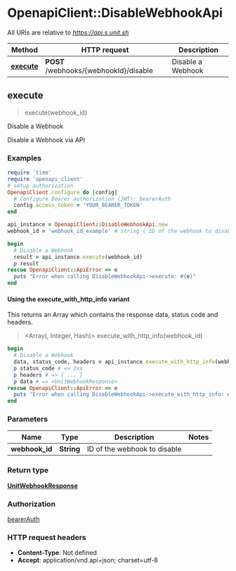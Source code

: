 # OpenapiClient::DisableWebhookApi

All URIs are relative to *https://api.s.unit.sh*

| Method | HTTP request | Description |
| ------ | ------------ | ----------- |
| [**execute**](DisableWebhookApi.md#execute) | **POST** /webhooks/{webhookId}/disable | Disable a Webhook |


## execute

> <UnitWebhookResponse> execute(webhook_id)

Disable a Webhook

Disable a Webhook via API 

### Examples

```ruby
require 'time'
require 'openapi_client'
# setup authorization
OpenapiClient.configure do |config|
  # Configure Bearer authorization (JWT): bearerAuth
  config.access_token = 'YOUR_BEARER_TOKEN'
end

api_instance = OpenapiClient::DisableWebhookApi.new
webhook_id = 'webhook_id_example' # String | ID of the webhook to disable

begin
  # Disable a Webhook
  result = api_instance.execute(webhook_id)
  p result
rescue OpenapiClient::ApiError => e
  puts "Error when calling DisableWebhookApi->execute: #{e}"
end
```

#### Using the execute_with_http_info variant

This returns an Array which contains the response data, status code and headers.

> <Array(<UnitWebhookResponse>, Integer, Hash)> execute_with_http_info(webhook_id)

```ruby
begin
  # Disable a Webhook
  data, status_code, headers = api_instance.execute_with_http_info(webhook_id)
  p status_code # => 2xx
  p headers # => { ... }
  p data # => <UnitWebhookResponse>
rescue OpenapiClient::ApiError => e
  puts "Error when calling DisableWebhookApi->execute_with_http_info: #{e}"
end
```

### Parameters

| Name | Type | Description | Notes |
| ---- | ---- | ----------- | ----- |
| **webhook_id** | **String** | ID of the webhook to disable |  |

### Return type

[**UnitWebhookResponse**](UnitWebhookResponse.md)

### Authorization

[bearerAuth](../README.md#bearerAuth)

### HTTP request headers

- **Content-Type**: Not defined
- **Accept**: application/vnd.api+json; charset=utf-8

